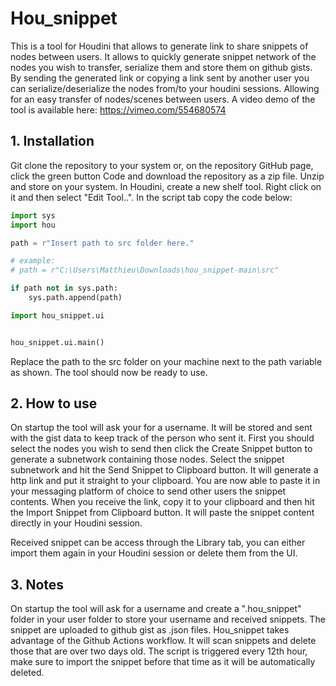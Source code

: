 # Hou_snippet 

This is a tool for Houdini that allows to generate link to share snippets of nodes between users.
It allows to quickly generate snippet network of the nodes you wish to transfer, serialize them and store them on github gists. 
By sending the generated link or copying a link sent by another user you can serialize/deserialize the nodes from/to your houdini sessions. Allowing for an easy transfer of nodes/scenes between users.
A video demo of the tool is available here: https://vimeo.com/554680574
## 1. Installation

Git clone the repository to your system or, on the repository GitHub page, click the green button Code and download the repository as a zip file.
Unzip and store on your system.
In Houdini, create a new shelf tool. Right click on it and then select "Edit Tool..". In the script tab copy the code below:

```python
import sys
import hou

path = r"Insert path to src folder here."

# example: 
# path = r"C:\Users\Matthieu\Downloads\hou_snippet-main\src"

if path not in sys.path:
    sys.path.append(path)

import hou_snippet.ui


hou_snippet.ui.main()
```

Replace the path to the src folder on your machine next to the path variable as shown.
The tool should now be ready to use.

## 2. How to use

On startup the tool will ask your for a username. It will be stored and sent with the gist data to keep track of the person who sent it.
First you should select the nodes you wish to send then click the Create Snippet button to generate a subnetwork containing those nodes.
Select the snippet subnetwork and hit the Send Snippet to Clipboard button. It will generate a http link and put it straight to your clipboard.
You are now able to paste it in your messaging platform of choice to send other users the snippet contents.
When you receive the link, copy it to your clipboard and then hit the Import Snippet from Clipboard button. It will paste the snippet content directly in your Houdini session.

Received snippet can be access through the Library tab, you can either import them again in your Houdini session or delete them from the UI.

## 3. Notes

On startup the tool will ask for a username and create a ".hou_snippet" folder in your user folder to store your username and received snippets.
The snippet are uploaded to github gist as .json files.
Hou_snippet takes advantage of the Github Actions workflow. It will scan snippets and delete those that are over two days old. The script is triggered every 12th hour, make sure to import the snippet before that time as it will be automatically deleted.